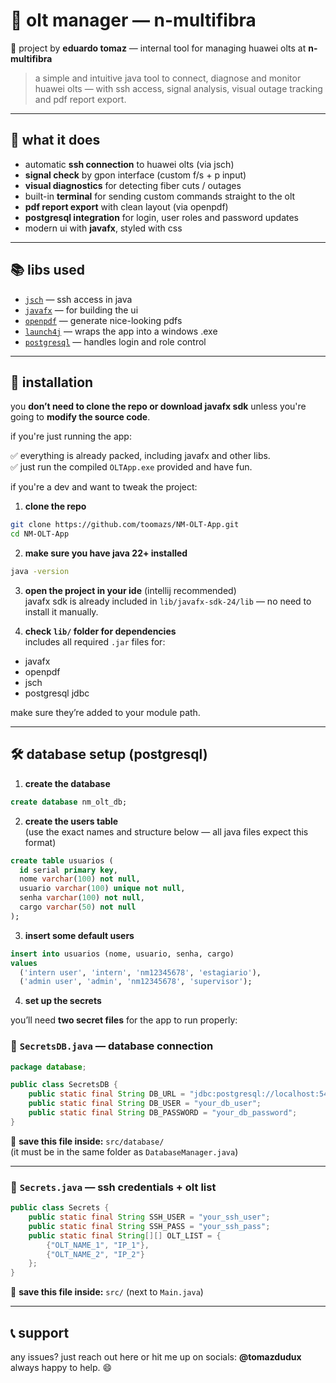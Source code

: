 # 🧠 olt manager — n-multifibra

🔧 project by **eduardo tomaz** — internal tool for managing huawei olts at **n-multifibra**

> a simple and intuitive java tool to connect, diagnose and monitor huawei olts — with ssh access, signal analysis, visual outage tracking and pdf report export.

---

## 🚀 what it does

- automatic **ssh connection** to huawei olts (via jsch)  
- **signal check** by gpon interface (custom f/s + p input)  
- **visual diagnostics** for detecting fiber cuts / outages  
- built-in **terminal** for sending custom commands straight to the olt  
- **pdf report export** with clean layout (via openpdf)  
- **postgresql integration** for login, user roles and password updates  
- modern ui with **javafx**, styled with css  

---

## 📚 libs used

- [`jsch`](http://www.jcraft.com/jsch/) — ssh access in java  
- [`javafx`](https://openjfx.io/) — for building the ui  
- [`openpdf`](https://github.com/LibrePDF/OpenPDF) — generate nice-looking pdfs  
- [`launch4j`](http://launch4j.sourceforge.net/) — wraps the app into a windows .exe  
- [`postgresql`](https://jdbc.postgresql.org/) — handles login and role control  

---

## 💾 installation

you **don’t need to clone the repo or download javafx sdk** unless you're going to **modify the source code**.

if you're just running the app:

✅ everything is already packed, including javafx and other libs.  
✅ just run the compiled `OLTApp.exe` provided and have fun.

if you're a dev and want to tweak the project:

1. **clone the repo**

```bash
git clone https://github.com/toomazs/NM-OLT-App.git
cd NM-OLT-App
```

2. **make sure you have java 22+ installed**

```bash
java -version
```

3. **open the project in your ide** (intellij recommended)  
javafx sdk is already included in `lib/javafx-sdk-24/lib` — no need to install it manually.

4. **check `lib/` folder for dependencies**  
includes all required `.jar` files for:
- javafx
- openpdf
- jsch
- postgresql jdbc

make sure they’re added to your module path.

---

## 🛠️ database setup (postgresql)

1. **create the database**

```sql
create database nm_olt_db;
```

2. **create the users table**  
(use the exact names and structure below — all java files expect this format)

```sql
create table usuarios (
  id serial primary key,
  nome varchar(100) not null,
  usuario varchar(100) unique not null,
  senha varchar(100) not null,
  cargo varchar(50) not null
);
```

3. **insert some default users**

```sql
insert into usuarios (nome, usuario, senha, cargo)
values
  ('intern user', 'intern', 'nm12345678', 'estagiario'),
  ('admin user', 'admin', 'nm12345678', 'supervisor');
```

4. **set up the secrets**

you’ll need **two secret files** for the app to run properly:

### 🔐 `SecretsDB.java` — database connection

```java
package database;

public class SecretsDB {
    public static final String DB_URL = "jdbc:postgresql://localhost:5432/nm_olt_db";
    public static final String DB_USER = "your_db_user";
    public static final String DB_PASSWORD = "your_db_password";
}
```

📁 **save this file inside:** `src/database/`  
(it must be in the same folder as `DatabaseManager.java`)

---

### 🔐 `Secrets.java` — ssh credentials + olt list

```java
public class Secrets {
    public static final String SSH_USER = "your_ssh_user";
    public static final String SSH_PASS = "your_ssh_pass";
    public static final String[][] OLT_LIST = {
        {"OLT_NAME_1", "IP_1"},
        {"OLT_NAME_2", "IP_2"}
    };
}
```

📁 **save this file inside:** `src/` (next to `Main.java`)

---

## 📞 support

any issues? just reach out here or hit me up on socials: **@tomazdudux**  
always happy to help. 😄
